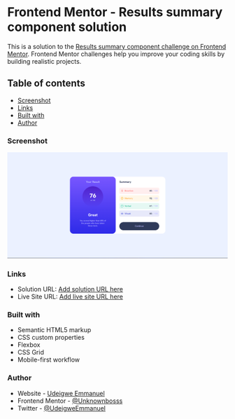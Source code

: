 # Frontend Mentor - Results summary component solution

This is a solution to the [Results summary component challenge on Frontend Mentor](https://www.frontendmentor.io/challenges/results-summary-component-CE_K6s0maV). Frontend Mentor challenges help you improve your coding skills by building realistic projects. 

## Table of contents


  - [Screenshot](#screenshot)
  - [Links](#links)
  - [Built with](#built-with)
  - [Author](#author)

### Screenshot

![](./assets/images/screenshot1.png)


### Links

- Solution URL: [Add solution URL here](https://github.com/Unknownbosss/Frontend-Mentor-Results-summary-component-solution/)
- Live Site URL: [Add live site URL here](https://frontendmentor-resultssummary.netlify.app/)


### Built with

- Semantic HTML5 markup
- CSS custom properties
- Flexbox
- CSS Grid
- Mobile-first workflow


### Author

- Website - [Udeigwe Emmanuel](https://www.your-site.com)
- Frontend Mentor - [@Unknownbosss](https://www.frontendmentor.io/profile/Unknownbosss)
- Twitter - [@UdeigweEmmanuel](https://www.twitter.com/UdeigweEmmanuel)

